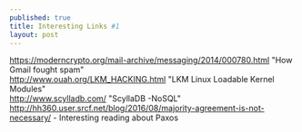 ```yaml
---
published: true
title: Interesting Links #1
layout: post
---
```

https://moderncrypto.org/mail-archive/messaging/2014/000780.html "How Gmail fought spam" <br>
http://www.ouah.org/LKM_HACKING.html "LKM Linux Loadable Kernel Modules"<br>
http://www.scylladb.com/ "ScyllaDB -NoSQL"<br>
http://hh360.user.srcf.net/blog/2016/08/majority-agreement-is-not-necessary/  - Interesting reading about Paxos<br>